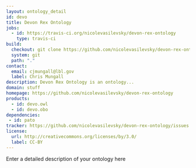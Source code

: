 ```yaml
---
layout: ontology_detail
id: devo
title: Devon Rex Ontology
jobs:
  - id: https://travis-ci.org/nicolevasilevsky/devon-rex-ontology
    type: travis-ci
build:
  checkout: git clone https://github.com/nicolevasilevsky/devon-rex-ontology.git
  system: git
  path: "."
contact:
  email: cjmungall@lbl.gov
  label: Chris Mungall
description: Devon Rex Ontology is an ontology...
domain: stuff
homepage: https://github.com/nicolevasilevsky/devon-rex-ontology
products:
  - id: devo.owl
  - id: devo.obo
dependencies:
 - id: pato
tracker: https://github.com/nicolevasilevsky/devon-rex-ontology/issues
license:
  url: http://creativecommons.org/licenses/by/3.0/
  label: CC-BY
---
```


Enter a detailed description of your ontology here
